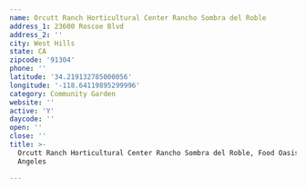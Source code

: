 ```yaml
---
name: Orcutt Ranch Horticultural Center Rancho Sombra del Roble
address_1: 23600 Roscoe Blvd
address_2: ''
city: West Hills
state: CA
zipcode: '91304'
phone: ''
latitude: '34.219132785000056'
longitude: '-118.64119895299996'
category: Community Garden
website: ''
active: 'Y'
daycode: ''
open: ''
close: ''
title: >-
  Orcutt Ranch Horticultural Center Rancho Sombra del Roble, Food Oasis Los
  Angeles

---
```

